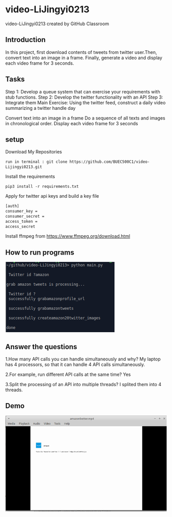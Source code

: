 # video-LiJingyi0213
video-LiJingyi0213 created by GitHub Classroom

## Introduction
In this project, first download contents of tweets from twitter user.Then, convert text into an image in a frame. Finally, generate a video and display each video frame for 3 seconds.

## Tasks
Step 1: Develop a queue system that can exercise your requirements with stub functions.
Step 2: Develop the twitter functionality with an API
Step 3: Integrate them
Main Exercise: Using the twitter feed, construct a daily video summarizing a twitter handle day

Convert text into an image in a frame
Do a sequence of all texts and images in chronological order.
Display each video frame for 3 seconds

## setup
Download My Repositories
```
run in terminal : git clone https://github.com/BUEC500C1/video-Lijingyi0213.git
```

Install the requirements
```
pip3 install -r requirements.txt
```

Apply for twitter api keys and build a key file
```
[auth]
consumer_key = 
consumer_secret = 
access_token = 
access_secret 
```

Install ffmpeg from https://www.ffmpeg.org/download.html

## How to run programs
![img](https://github.com/BUEC500C1/video-LiJingyi0213/blob/master/1.png)

## Answer the questions
1.How many API calls you can handle simultaneously and why?
My laptop has 4 processors, so that it can handle 4 API calls simultaneously.

2.For example, run different API calls at the same time?
Yes

3.Split the processing of an API into multiple threads?
I splited them into 4 threads.

## Demo
![img](https://github.com/BUEC500C1/video-LiJingyi0213/blob/master/Demo.png)
